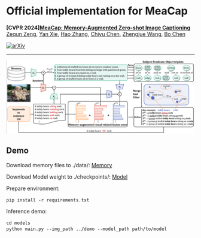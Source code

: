 # Official implementation for MeaCap
**[CVPR 2024][MeaCap: Memory-Augmented Zero-shot Image Captioning](https://arxiv.org/abs/2403.03715)**
<br/>
[Zequn Zeng](https://joeyz0z.github.io/),
[Yan Xie](),
[Hao Zhang](https://scholar.google.com/citations?user=Eo8e5icAAAAJ),
[Chiyu Chen](),
[Zhengjue Wang](https://scholar.google.com/citations?user=qTQj_I4AAAAJ),
[Bo Chen](https://scholar.google.com/citations?user=uv16_-UAAAAJ)
<br/>

[comment]: <> ([![Project Website]&#40;https://img.shields.io/badge/Project-Website-orange&#41;]&#40;https://tuneavideo.github.io/&#41;)
[![arXiv](https://img.shields.io/badge/arXiv-2403.03715-b31b1b.svg)](https://arxiv.org/abs/2403.03715)
***

![Local Image](./git_images/model.png)

## Demo
Download memory files to ./data/: [Memory](https://drive.google.com/file/d/1iN886emz_9Sa31gLyL5LbdCFE98rLU4-/view?usp=drive_link)

Download Model weight to ./checkpoints/: [Model](https://drive.google.com/file/d/1qEAi7yFqaiZ-Ufa3GeoHEA9e4A8LrNN0/view?usp=drive_link)

Prepare environment:
```
pip install -r requirements.txt
```
Inference demo:
```
cd models
python main.py --img_path ../demo --model_path path/to/model
```

